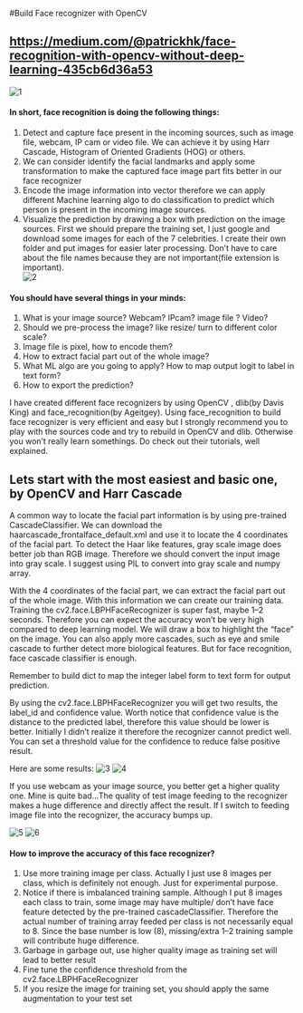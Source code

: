 #Build Face recognizer with OpenCV
## https://medium.com/@patrickhk/face-recognition-with-opencv-without-deep-learning-435cb6d36a53
![1](https://cdn-images-1.medium.com/max/800/1*mPSyO1IuFk19ULH8pzMNsg.jpeg)<br/>
#### In short, face recognition is doing the following things:

1. Detect and capture face present in the incoming sources, such as image file, webcam, IP cam or video file. We can achieve it by using Harr Cascade, Histogram of Oriented Gradients (HOG) or others.
2. We can consider identify the facial landmarks and apply some transformation to make the captured face image part fits better in our face recognizer
3. Encode the image information into vector therefore we can apply different Machine learning algo to do classification to predict which person is present in the incoming image sources.
4. Visualize the prediction by drawing a box with prediction on the image sources.
First we should prepare the training set, I just google and download some images for each of the 7 celebrities. I create their own folder and put images for easier later processing. Don’t have to care about the file names because they are not important(file extension is important).<br/>
![2](https://cdn-images-1.medium.com/max/800/1*3SA6Yrck_17rtdXqp2RByA.png)

#### You should have several things in your minds:<br/>
1. What is your image source? Webcam? IPcam? image file ? Video?
2. Should we pre-process the image? like resize/ turn to different color scale?
3. Image file is pixel, how to encode them?
4. How to extract facial part out of the whole image?
5. What ML algo are you going to apply? How to map output logit to label in text form?
6. How to export the prediction?<br/>

I have created different face recognizers by using OpenCV , dlib(by Davis King) and face_recognition(by Ageitgey). Using face_recognition to build face recognizer is very efficient and easy but I strongly recommend you to play with the sources code and try to rebuild in OpenCV and dlib. Otherwise you won’t really learn somethings. Do check out their tutorials, well explained. <br/>

## Lets start with the most easiest and basic one, by OpenCV and Harr Cascade
A common way to locate the facial part information is by using pre-trained CascadeClassifier. We can download the haarcascade_frontalface_default.xml and use it to locate the 4 coordinates of the facial part. To detect the Haar like features, gray scale image does better job than RGB image. Therefore we should convert the input image into gray scale. I suggest using PIL to convert into gray scale and numpy array.

With the 4 coordinates of the facial part, we can extract the facial part out of the whole image. With this information we can create our training data. Training the cv2.face.LBPHFaceRecognizer is super fast, maybe 1–2 seconds. Therefore you can expect the accuracy won’t be very high compared to deep learning model. We will draw a box to highlight the “face” on the image. You can also apply more cascades, such as eye and smile cascade to further detect more biological features. But for face recognition, face cascade classifier is enough.

Remember to build dict to map the integer label form to text form for output prediction.

By using the cv2.face.LBPHFaceRecognizer you will get two results, the label_id and confidence value. Worth notice that confidence value is the distance to the predicted label, therefore this value should be lower is better. Initially I didn’t realize it therefore the recognizer cannot predict well. You can set a threshold value for the confidence to reduce false positive result.

Here are some results:
![3](https://cdn-images-1.medium.com/max/600/1*KPoY58i7GRqTTG7eOI0RVA.jpeg)
![4](https://cdn-images-1.medium.com/max/600/1*CAbNl3JGmt8wbZQXQagRPQ.jpeg)

If you use webcam as your image source, you better get a higher quality one. Mine is quite bad…The quality of test image feeding to the recognizer makes a huge difference and directly affect the result. If I switch to feeding image file into the recognizer, the accuracy bumps up.

![5](https://cdn-images-1.medium.com/max/800/1*fFHIppS-Nl3OOntgMNKYtw.jpeg)
![6](https://cdn-images-1.medium.com/max/600/1*kJIj0M2vbyj-GlztHRs_nA.jpeg)

#### How to improve the accuracy of this face recognizer?
1. Use more training image per class. Actually I just use 8 images per class, which is definitely not enough. Just for experimental purpose.
2. Notice if there is imbalanced training sample. Although I put 8 images each class to train, some image may have multiple/ don’t have face feature detected by the pre-trained cascadeClassifier. Therefore the actual number of training array feeded per class is not necessarily equal to 8. Since the base number is low (8), missing/extra 1–2 training sample will contribute huge difference.
3. Garbage in garbage out, use higher quality image as training set will lead to better result
4. Fine tune the confidence threshold from the cv2.face.LBPHFaceRecognizer
5. If you resize the image for training set, you should apply the same augmentation to your test set
